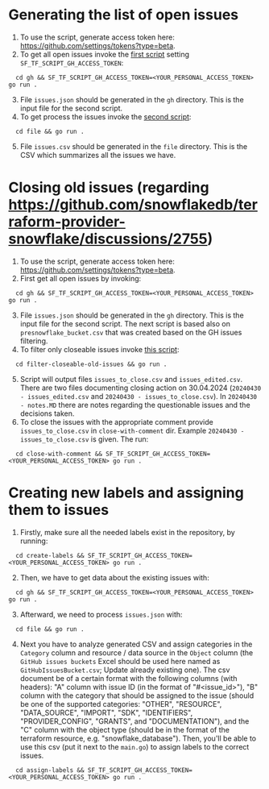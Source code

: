 # Generating the list of open issues
1. To use the script, generate access token here: https://github.com/settings/tokens?type=beta.
2. To get all open issues invoke the [first script](./gh/main.go) setting `SF_TF_SCRIPT_GH_ACCESS_TOKEN`:
```shell
  cd gh && SF_TF_SCRIPT_GH_ACCESS_TOKEN=<YOUR_PERSONAL_ACCESS_TOKEN> go run .
```
3. File `issues.json` should be generated in the `gh` directory. This is the input file for the second script.
4. To get process the issues invoke the [second script](./file/main.go):
```shell
  cd file && go run .
```
5. File `issues.csv` should be generated in the `file` directory. This is the CSV which summarizes all the issues we have.

# Closing old issues (regarding https://github.com/snowflakedb/terraform-provider-snowflake/discussions/2755)
1. To use the script, generate access token here: https://github.com/settings/tokens?type=beta.
2. First get all open issues by invoking:
```shell
  cd gh && SF_TF_SCRIPT_GH_ACCESS_TOKEN=<YOUR_PERSONAL_ACCESS_TOKEN> go run .
```
3. File `issues.json` should be generated in the `gh` directory. This is the input file for the second script. The next script is based also on `presnowflake_bucket.csv` that was created based on the GH issues filtering.
4. To filter only closeable issues invoke [this script](./filter-closeable-old-issues/main.go):
```shell
  cd filter-closeable-old-issues && go run .
```
5. Script will output files `issues_to_close.csv` and `issues_edited.csv`. There are two files documenting closing action on 30.04.2024 (`20240430 - issues_edited.csv` and `20240430 - issues_to_close.csv`). In `20240430 - notes.MD` there are notes regarding the questionable issues and the decisions taken.
6. To close the issues with the appropriate comment provide `issues_to_close.csv` in `close-with-comment` dir. Example `20240430 - issues_to_close.csv` is given. The run:
```shell
  cd close-with-comment && SF_TF_SCRIPT_GH_ACCESS_TOKEN=<YOUR_PERSONAL_ACCESS_TOKEN> go run .
```

# Creating new labels and assigning them to issues
1. Firstly, make sure all the needed labels exist in the repository, by running:
```shell
  cd create-labels && SF_TF_SCRIPT_GH_ACCESS_TOKEN=<YOUR_PERSONAL_ACCESS_TOKEN> go run .
```
2. Then, we have to get data about the existing issues with:
```shell
  cd gh && SF_TF_SCRIPT_GH_ACCESS_TOKEN=<YOUR_PERSONAL_ACCESS_TOKEN> go run .
```
3. Afterward, we need to process `issues.json` with:
```shell
  cd file && go run .
```
4. Next you have to analyze generated CSV and assign categories in the `Category` column and resource / data source in the `Object` column (the `GitHub issues buckets` Excel should be used here named as `GitHubIssuesBucket.csv`; Update already existing one). The csv document be of a certain format with the following columns (with headers): "A" column with issue ID (in the format of "#<issue_id>"), "B" column with the category that should be assigned to the issue (should be one of the supported categories: "OTHER", "RESOURCE", "DATA_SOURCE", "IMPORT", "SDK", "IDENTIFIERS", "PROVIDER_CONFIG", "GRANTS", and "DOCUMENTATION"), and the "C" column with the object type (should be in the format of the terraform resource, e.g. "snowflake_database"). Then, you'll be able to use this csv (put it next to the `main.go`) to assign labels to the correct issues.
```shell
  cd assign-labels && SF_TF_SCRIPT_GH_ACCESS_TOKEN=<YOUR_PERSONAL_ACCESS_TOKEN> go run .
```

